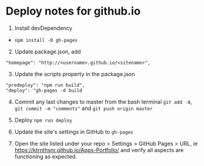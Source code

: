 # Deploy notes for github.io

1. Install devDependency

- `npm install -D gh-pages`

2. Update package.json, add

`"homepage": "http://<username>.github.io/<sitename>",`

3. Update the scripts property in the package.json

```
"predeploy": "npm run build",
"deploy": "gh-pages -d build
```

4. Commit any last changes to master from the bash terminal
`git add -A`, `git commit -m "comments"` and `git push origin master`

5. Deploy
`npm run deploy`

6. Update the site's settings in GitHub to `gh-pages`

7. Open the site listed under your repo > Settings > GitHub Pages > URL, ie https://ktrnthsnr.github.io/Apps-Portfolio/ and verify all aspects are functioning as expected.